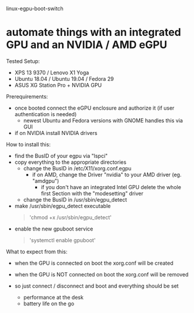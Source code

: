 linux-egpu-boot-switch

# automate things with an integrated GPU and an NVIDIA / AMD eGPU

Tested Setup:
- XPS 13 9370 / Lenovo X1 Yoga
- Ubuntu 18.04 / Ubuntu 19.04 / Fedora 29
- ASUS XG Station Pro + NVIDIA GPU

Prerequirements:
- once booted connect the eGPU enclosure and authorize it (if user authentication is needed)
  - newest Ubuntu and Fedora versions with GNOME handles this via GUI
- if on NVIDIA install NVIDIA drivers

How to install this:
- find the BusID of your egpu via "lspci"
- copy everything to the appropriate directories
  - change the BusID in /etc/X11/xorg.conf.egpu
    - if on AMD, change the Driver "nvidia" to your AMD driver (eg. "amdgpu")
      - if you don't have an integrated Intel GPU delete the whole first Section with the "modesetting" driver
  - change the BusID in /usr/sbin/egpu_detect
- make /usr/sbin/egpu_detect executable
  > 'chmod +x /usr/sbin/egpu_detect'
- enable the new gpuboot service
  > 'systemctl enable gpuboot'
  
What to expect from this:
- when the GPU is connected on boot the xorg.conf will be created

- when the GPU is NOT connected on boot the xorg.conf will be removed

- so just connect / disconnect and boot and everything should be set
  - performance at the desk
  - battery life on the go
